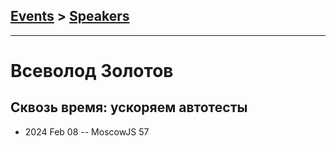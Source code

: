 ## [Events](../README.md) > [Speakers](../speakers.md)
---

# Всеволод Золотов

## Сквозь время: ускоряем автотесты
- 2024 Feb 08 -- MoscowJS 57    
